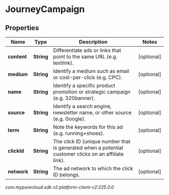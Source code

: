 # JourneyCampaign


## Properties

| Name | Type | Description | Notes |
| ------------ | ------------- | ------------- | ------------- |
| **content** | **String** | Differentiate ads or links that point to the same URL (e.g. textlink). |  [optional] |
| **medium** | **String** | Identify a medium such as email or cost-per-click (e.g. CPC). |  [optional] |
| **name** | **String** | Identify a specific product promotion or strategic campaign (e.g. 320banner). |  [optional] |
| **source** | **String** | Identify a search engine, newsletter name, or other source (e.g. Google). |  [optional] |
| **term** | **String** | Note the keywords for this ad (e.g. running+shoes). |  [optional] |
| **clickId** | **String** | The click ID (unique number that is generated when a potential customer clicks on an affiliate link). |  [optional] |
| **network** | **String** | The ad network to which the click ID belongs. |  [optional] |




_com.mypurecloud.sdk.v2:platform-client-v2:225.0.0_
